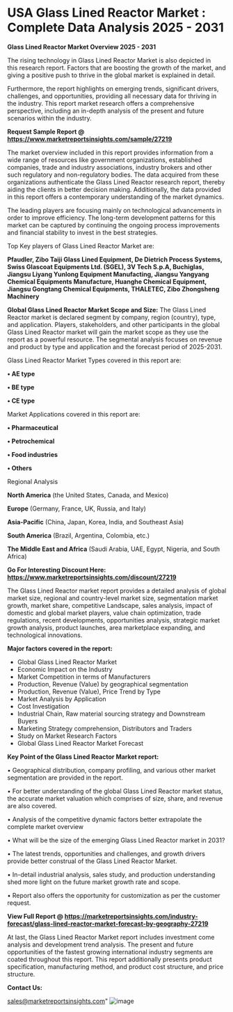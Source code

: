  # USA Glass Lined Reactor Market : Complete Data Analysis 2025 - 2031

<Strong> Glass Lined Reactor Market Overview 2025 - 2031</strong>

The rising technology in Glass Lined Reactor Market is also depicted in this research report. Factors that are boosting the growth of the market, and giving a positive push to thrive in the global market is explained in detail.

Furthermore, the report highlights on emerging trends, significant drivers, challenges, and opportunities, providing all necessary data for thriving in the industry. This report market research offers a comprehensive perspective, including an in-depth analysis of the present and future scenarios within the industry.

<strong>Request Sample Report @ <a href=https://www.marketreportsinsights.com/sample/27219>https://www.marketreportsinsights.com/sample/27219</a></strong>

The market overview included in this report provides information from a wide range of resources like government organizations, established companies, trade and industry associations, industry brokers and other such regulatory and non-regulatory bodies. The data acquired from these organizations authenticate the Glass Lined Reactor research report, thereby aiding the clients in better decision making. Additionally, the data provided in this report offers a contemporary understanding of the market dynamics.

The leading players are focusing mainly on technological advancements in order to improve efficiency. The long-term development patterns for this market can be captured by continuing the ongoing process improvements and financial stability to invest in the best strategies.

Top Key players of Glass Lined Reactor Market are:

<strong>Pfaudler, Zibo Taiji Glass Lined Equipment, De Dietrich Process Systems, Swiss Glascoat Equipments Ltd. (SGEL), 3V Tech S.p.A, Buchiglas, Jiangsu Liyang Yunlong Equipment Manufacting, Jiangsu Yangyang Chemical Equipments Manufacture, Huanghe Chemical Equipment, Jiangsu Gongtang Chemical Equipments, THALETEC, Zibo Zhongsheng Machinery</strong>

<strong><b>Global Glass Lined Reactor Market Scope and Size:</b></strong>
The Glass Lined Reactor market is declared segment by company, region (country), type, and application. Players, stakeholders, and other participants in the global Glass Lined Reactor market will gain the market scope as they use the report as a powerful resource. The segmental analysis focuses on revenue and product by type and application and the forecast period of 2025-2031.

Glass Lined Reactor Market Types covered in this report are:

<strong>• AE type

• BE type

• CE type</strong>

Market Applications covered in this report are:

<strong>• Pharmaceutical

• Petrochemical

• Food industries

• Others</strong> 

Regional Analysis

<strong>North America</strong> (the United States, Canada, and Mexico)

<strong>Europe</strong> (Germany, France, UK, Russia, and Italy)

<strong>Asia-Pacific</strong> (China, Japan, Korea, India, and Southeast Asia)

<strong>South America</strong> (Brazil, Argentina, Colombia, etc.)

<strong>The Middle East and Africa</strong> (Saudi Arabia, UAE, Egypt, Nigeria, and South Africa)

<strong>Go For Interesting Discount Here: <a href=https://www.marketreportsinsights.com/discount/27219>https://www.marketreportsinsights.com/discount/27219</a></strong>

The Glass Lined Reactor market report provides a detailed analysis of global market size, regional and country-level market size, segmentation market growth, market share, competitive Landscape, sales analysis, impact of domestic and global market players, value chain optimization, trade regulations, recent developments, opportunities analysis, strategic market growth analysis, product launches, area marketplace expanding, and technological innovations.

<strong><b>Major factors covered in the report:</b></strong>
<ul>
  <li>Global Glass Lined Reactor Market </li>
  <li>Economic Impact on the Industry</li>
  <li>Market Competition in terms of Manufacturers</li>
  <li>Production, Revenue (Value) by geographical segmentation</li>
  <li>Production, Revenue (Value), Price Trend by Type</li>
  <li>Market Analysis by Application</li>
  <li>Cost Investigation</li>
  <li>Industrial Chain, Raw material sourcing strategy and Downstream Buyers</li>
  <li>Marketing Strategy comprehension, Distributors and Traders</li>
  <li>Study on Market Research Factors</li>
  <li>Global Glass Lined Reactor Market Forecast</li>
</ul>

<strong><b>Key Point of the Glass Lined Reactor Market report:</b></strong>

• Geographical distribution, company profiling, and various other market segmentation are provided in the report.

• For better understanding of the global Glass Lined Reactor market status, the accurate market valuation which comprises of size, share, and revenue are also covered.

• Analysis of the competitive dynamic factors better extrapolate the complete market overview

• What will be the size of the emerging Glass Lined Reactor market in 2031?

• The latest trends, opportunities and challenges, and growth drivers provide better construal of the Glass Lined Reactor Market.

• In-detail industrial analysis, sales study, and production understanding shed more light on the future market growth rate and scope.

• Report also offers the opportunity for customization as per the customer request.

<strong><b>View Full Report @ <a href=https://marketreportsinsights.com/industry-forecast/glass-lined-reactor-market-forecast-by-geography-27219>https://marketreportsinsights.com/industry-forecast/glass-lined-reactor-market-forecast-by-geography-27219</a></b></strong>


At last, the Glass Lined Reactor Market report includes investment come analysis and development trend analysis. The present and future opportunities of the fastest growing international industry segments are coated throughout this report. This report additionally presents product specification, manufacturing method, and product cost structure, and price structure.

<strong>Contact Us:</strong>

sales@marketreportsinsights.com"
![image](https://github.com/user-attachments/assets/7a2c1552-1eae-47da-b87e-9f763f0d248b)
